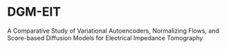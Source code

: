 # DGM-EIT

A Comparative Study of Variational Autoencoders, Normalizing Flows, and Score-based Diffusion Models for Electrical Impedance Tomography
